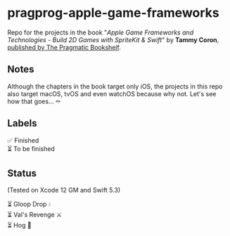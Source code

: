 # pragprog-apple-game-frameworks
Repo for the projects in the book "*Apple Game Frameworks and Technologies - Build 2D Games with SpriteKit &amp; Swift*" by **Tammy Coron**, [published by The Pragmatic Bookshelf](https://pragprog.com/titles/tcswift/apple-game-frameworks-and-technologies/).

## Notes
Although the chapters in the book target only iOS, the projects in this repo also target macOS, tvOS and even watchOS because why not. Let's see how that goes... ⚰️
 
## Labels
✅ Finished  
⏳ To be finished

## Status
(Tested on Xcode 12 GM and Swift 5.3)

⏳ Gloop Drop 💧  
⏳ Val's Revenge ⚔️  
⏳ Hog 🎲  
